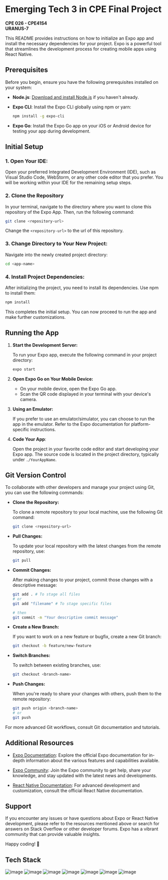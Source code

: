 # Emerging Tech 3 in CPE Final Project

**CPE 026 - CPE41S4** <br>
**URANUS-7**

This README provides instructions on how to initialize an Expo app and install the necessary dependencies for your project. Expo is a powerful tool that streamlines the development process for creating mobile apps using React Native.

## Prerequisites

Before you begin, ensure you have the following prerequisites installed on your system:

- **Node.js**: [Download and install Node.js](https://nodejs.org/) if you haven't already.

- **Expo CLI**: Install the Expo CLI globally using npm or yarn:

  ```bash
  npm install -g expo-cli
  ```

- **Expo Go**: Install the Expo Go app on your iOS or Android device for testing your app during development.

## Initial Setup

### 1. **Open Your IDE:**

Open your preferred Integrated Development Environment (IDE), such as Visual Studio Code, WebStorm, or any other code editor that you prefer. You will be working within your IDE for the remaining setup steps.

### 2. **Clone the Repository**

In your terminal, navigate to the directory where you want to clone this repository of the Expo App. Then, run the following command:

```bash
git clone <repository-url>
```

Change the `<repository-url>` to the url of this repository.

### 3. **Change Directory to Your New Project:**

Navigate into the newly created project directory:

```bash
cd <app-name>
```

### 4. **Install Project Dependencies:**

After initializing the project, you need to install its dependencies. Use npm to install them:

```bash
npm install
```

This completes the initial setup. You can now proceed to run the app and make further customizations.

## Running the App

1. **Start the Development Server:**

   To run your Expo app, execute the following command in your project directory:

   ```bash
   expo start
   ```

2. **Open Expo Go on Your Mobile Device:**

   - On your mobile device, open the Expo Go app.
   - Scan the QR code displayed in your terminal with your device's camera.

3. **Using an Emulator:**

   If you prefer to use an emulator/simulator, you can choose to run the app in the emulator. Refer to the Expo documentation for platform-specific instructions.

4. **Code Your App**:

   Open the project in your favorite code editor and start developing your Expo app. The source code is located in the project directory, typically under `./YourAppName`.

## Git Version Control

To collaborate with other developers and manage your project using Git, you can use the following commands:

- **Clone the Repository:**

  To clone a remote repository to your local machine, use the following Git command:

  ```bash
  git clone <repository-url>
  ```

- **Pull Changes:**

  To update your local repository with the latest changes from the remote repository, use:

  ```bash
  git pull
  ```

- **Commit Changes:**

  After making changes to your project, commit those changes with a descriptive message:

  ```bash
  git add . # To stage all files
  # or
  git add "filename" # To stage specific files

  # then
  git commit -m "Your descriptive commit message"
  ```

- **Create a New Branch:**

  If you want to work on a new feature or bugfix, create a new Git branch:

  ```bash
  git checkout -b feature/new-feature
  ```

- **Switch Branches:**

  To switch between existing branches, use:

  ```bash
  git checkout <branch-name>
  ```

- **Push Changes:**

  When you're ready to share your changes with others, push them to the remote repository:

  ```bash
  git push origin <branch-name>
  # or
  git push
  ```

For more advanced Git workflows, consult Git documentation and tutorials.

## Additional Resources

- [Expo Documentation](https://docs.expo.dev/): Explore the official Expo documentation for in-depth information about the various features and capabilities available.

- [Expo Community](https://forums.expo.dev/): Join the Expo community to get help, share your knowledge, and stay updated with the latest news and developments.

- [React Native Documentation](https://reactnative.dev/): For advanced development and customization, consult the official React Native documentation.

## Support

If you encounter any issues or have questions about Expo or React Native development, please refer to the resources mentioned above or search for answers on Stack Overflow or other developer forums. Expo has a vibrant community that can provide valuable insights.

Happy coding! 🚀

## Tech Stack

![image](https://img.shields.io/badge/React_Native-20232A?style=for-the-badge&logo=react&logoColor=61DAFB) ![image](https://img.shields.io/badge/Android-3DDC84?style=for-the-badge&logo=android&logoColor=white) ![image](https://img.shields.io/badge/iOS-000000?style=for-the-badge&logo=ios&logoColor=white) ![image](https://img.shields.io/badge/Expo-1B1F23?style=for-the-badge&logo=expo&logoColor=white) ![image](https://img.shields.io/badge/Node%20js-339933?style=for-the-badge&logo=nodedotjs&logoColor=white) ![image](https://img.shields.io/badge/JavaScript-323330?style=for-the-badge&logo=javascript&logoColor=F7DF1E) ![image](https://img.shields.io/badge/TypeScript-007ACC?style=for-the-badge&logo=typescript&logoColor=white)
